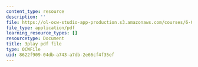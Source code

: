 ```yaml
---
content_type: resource
description: ''
file: https://ol-ocw-studio-app-production.s3.amazonaws.com/courses/6-01sc-introduction-to-electrical-engineering-and-computer-science-i-spring-2011/8622f90904dba743a7db2e66cf4f35ef_oTNwGuI7Wic.pdf
file_type: application/pdf
learning_resource_types: []
resourcetype: Document
title: 3play pdf file
type: OCWFile
uid: 8622f909-04db-a743-a7db-2e66cf4f35ef
---
```

